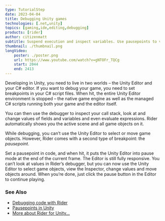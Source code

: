 ```yaml
---
type: TutorialStep
date: 2023-04-04
title: Debugging Unity games
technologies: [.net,unity]
topics: [gaming,ide,editing,debugging]
products: [rider]
author: citizenmatt
subtitle: Suspend execution and inspect variables. Use pausepoints to visually inspect your scene.
thumbnail: ./thumbnail.png
longVideo: 
    poster: ./poster.png
    url: https://www.youtube.com/watch?v=gNTOFr_TQCg
    start: 2044
    end: 2413
---
```


Developing in Unity, you need to live in two worlds – the Unity Editor and your C# editor.
If you want to debug your game, you need to set breakpoints in your C# script files.
When hit, the entire Unity Editor environment is stopped – the native game engine as well as the managed C# scripts running both your game and the editor itself.

You can then use the debugger to inspect your call stack, look at and change values of fields and variables and even evaluate expressions.
Rider automatically shows you the active scene and all game objects on it.

While debugging, you can’t use the Unity Editor to select or move game objects.
However, Rider comes with a second type of breakpoint: the *pausepoint*.

Set a pausepoint in code, and when hit, it puts the Unity Editor into pause mode at the end of the current frame.
The Editor is still fully responsive. You can’t look at values in Rider’s debugger, but you can now use the Unity Editor to select game objects,
view the Inspector, change values and move objects around. When you’re done, just click the pause button in the Editor to continue playing.

### See Also

- [Debugging code with Rider](https://www.jetbrains.com/dotnet/guide/tutorials/rider-essentials/debugging/)
- [Pausepoints in Unity](https://blog.jetbrains.com/dotnet/2020/06/11/introducing-unity-pausepoints-for-rider/)
- [More about Rider for Unity...](https://www.jetbrains.com/lp/dotnet-unity/)